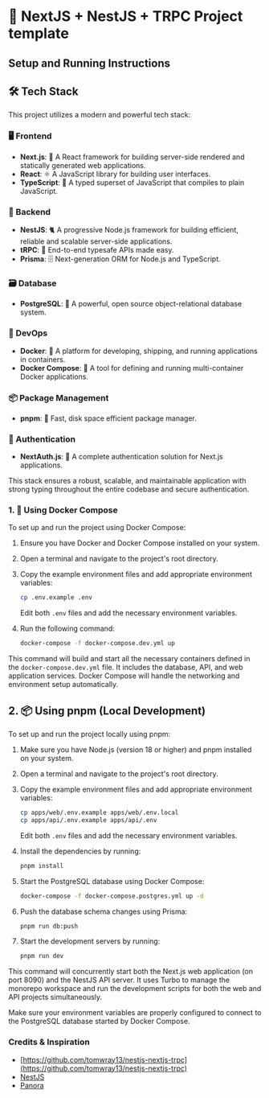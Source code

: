 # 🚀 NextJS + NestJS + TRPC Project template

## Setup and Running Instructions

## 🛠️ Tech Stack

This project utilizes a modern and powerful tech stack:

### 🖥️ Frontend
- **Next.js**: 🚀 A React framework for building server-side rendered and statically generated web applications.
- **React**: ⚛️ A JavaScript library for building user interfaces.
- **TypeScript**: 📘 A typed superset of JavaScript that compiles to plain JavaScript.

### 🔧 Backend
- **NestJS**: 🐈 A progressive Node.js framework for building efficient, reliable and scalable server-side applications.
- **tRPC**: 🔗 End-to-end typesafe APIs made easy.
- **Prisma**: 🗄️ Next-generation ORM for Node.js and TypeScript.

### 🗃️ Database
- **PostgreSQL**: 🐘 A powerful, open source object-relational database system.

### 🚢 DevOps
- **Docker**: 🐳 A platform for developing, shipping, and running applications in containers.
- **Docker Compose**: 🐙 A tool for defining and running multi-container Docker applications.

### 📦 Package Management
- **pnpm**: 🚄 Fast, disk space efficient package manager.

### 🔐 Authentication
- **NextAuth.js**: 🔑 A complete authentication solution for Next.js applications.

This stack ensures a robust, scalable, and maintainable application with strong typing throughout the entire codebase and secure authentication.

### 1. 🐳 Using Docker Compose

To set up and run the project using Docker Compose:

1. Ensure you have Docker and Docker Compose installed on your system.
2. Open a terminal and navigate to the project's root directory.
3. Copy the example environment files and add appropriate environment variables:

   ```bash
   cp .env.example .env
   ```

   Edit both `.env` files and add the necessary environment variables.

4. Run the following command:

   ```bash
   docker-compose -f docker-compose.dev.yml up
   ```

This command will build and start all the necessary containers defined in the `docker-compose.dev.yml` file. It includes the database, API, and web application services. Docker Compose will handle the networking and environment setup automatically.

## 2. 📦 Using pnpm (Local Development)

To set up and run the project locally using pnpm:

1. Make sure you have Node.js (version 18 or higher) and pnpm installed on your system.
2. Open a terminal and navigate to the project's root directory.
3. Copy the example environment files and add appropriate environment variables:

   ```bash
   cp apps/web/.env.example apps/web/.env.local
   cp apps/api/.env.example apps/api/.env
   ```

   Edit both `.env` files and add the necessary environment variables.

4. Install the dependencies by running:

   ```bash
   pnpm install
   ```

5. Start the PostgreSQL database using Docker Compose:

   ```bash
   docker-compose -f docker-compose.postgres.yml up -d
   ```

6. Push the database schema changes using Prisma:

   ```bash
   pnpm run db:push
   ```

7. Start the development servers by running:

   ```bash
   pnpm run dev
   ```

This command will concurrently start both the Next.js web application (on port 8090) and the NestJS API server. It uses Turbo to manage the monorepo workspace and run the development scripts for both the web and API projects simultaneously.

Make sure your environment variables are properly configured to connect to the PostgreSQL database started by Docker Compose.

### Credits & Inspiration

- [https://github.com/tomwray13/nestjs-nextjs-trpc](https://github.com/tomwray13/nestjs-nextjs-trpc)
- [NestJS](https://github.com/jaequery/ult)
- [Panora](https://github.com/panoratech/Panora)
